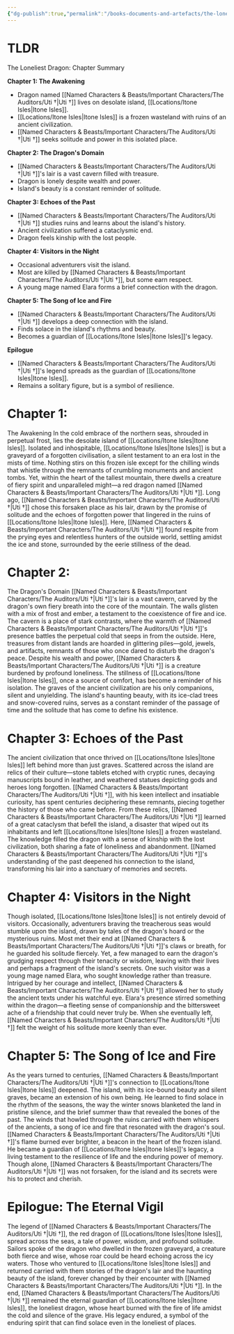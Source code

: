 ```yaml
---
{"dg-publish":true,"permalink":"/books-documents-and-artefacts/the-loneliest-dragon/","noteIcon":"","created":"2024-08-03T23:12:22.000+01:00","updated":"2024-12-20T23:39:41.823+00:00"}
---
```



# TLDR
The Loneliest Dragon: Chapter Summary

**Chapter 1: The Awakening**
- ﻿﻿Dragon named [[Named Characters & Beasts/Important Characters/The Auditors/Uti †\|Uti †]] lives on desolate island, [[Locations/Itone Isles\|Itone Isles]].
- ﻿﻿[[Locations/Itone Isles\|Itone Isles]] is a frozen wasteland with ruins of an ancient civilization.
- ﻿﻿[[Named Characters & Beasts/Important Characters/The Auditors/Uti †\|Uti †]] seeks solitude and power in this isolated place.

**Chapter 2: The Dragon's Domain**
- ﻿﻿[[Named Characters & Beasts/Important Characters/The Auditors/Uti †\|Uti †]]'s lair is a vast cavern filled with treasure.
- ﻿﻿Dragon is lonely despite wealth and power.
- ﻿﻿Island's beauty is a constant reminder of solitude.

**Chapter 3: Echoes of the Past**
- ﻿﻿[[Named Characters & Beasts/Important Characters/The Auditors/Uti †\|Uti †]] studies ruins and learns about the island's history.
- ﻿﻿Ancient civilization suffered a cataclysmic end.
- ﻿﻿Dragon feels kinship with the lost people.

**Chapter 4: Visitors in the Night**
- ﻿﻿Occasional adventurers visit the island.
- ﻿﻿Most are killed by [[Named Characters & Beasts/Important Characters/The Auditors/Uti †\|Uti †]], but some earn respect.
- ﻿﻿A young mage named Elara forms a brief connection with the dragon.

**Chapter 5: The Song of Ice and Fire**
- ﻿﻿[[Named Characters & Beasts/Important Characters/The Auditors/Uti †\|Uti †]] develops a deep connection with the island.
- ﻿﻿Finds solace in the island's rhythms and beauty.
- ﻿﻿Becomes a guardian of [[Locations/Itone Isles\|Itone Isles]]'s legacy.

**Epilogue**
- ﻿﻿[[Named Characters & Beasts/Important Characters/The Auditors/Uti †\|Uti †]]'s legend spreads as the guardian of [[Locations/Itone Isles\|Itone Isles]].
- ﻿﻿Remains a solitary figure, but is a symbol of resilience.

# Chapter 1: 
The Awakening In the cold embrace of the northern seas, shrouded in perpetual frost, lies the desolate island of [[Locations/Itone Isles\|Itone Isles]]. Isolated and inhospitable, [[Locations/Itone Isles\|Itone Isles]] is but a graveyard of a forgotten civilisation, a silent testament to an era lost in the mists of time. Nothing stirs on this frozen isle except for the chilling winds that whistle through the remnants of crumbling monuments and ancient tombs. Yet, within the heart of the tallest mountain, there dwells a creature of fiery spirit and unparalleled might—a red dragon named [[Named Characters & Beasts/Important Characters/The Auditors/Uti †\|Uti †]]. Long ago, [[Named Characters & Beasts/Important Characters/The Auditors/Uti †\|Uti †]] chose this forsaken place as his lair, drawn by the promise of solitude and the echoes of forgotten power that lingered in the ruins of [[Locations/Itone Isles\|Itone Isles]]. Here, [[Named Characters & Beasts/Important Characters/The Auditors/Uti †\|Uti †]] found respite from the prying eyes and relentless hunters of the outside world, settling amidst the ice and stone, surrounded by the eerie stillness of the dead. 

# Chapter 2: 
The Dragon's Domain [[Named Characters & Beasts/Important Characters/The Auditors/Uti †\|Uti †]]'s lair is a vast cavern, carved by the dragon's own fiery breath into the core of the mountain. The walls glisten with a mix of frost and ember, a testament to the coexistence of fire and ice. The cavern is a place of stark contrasts, where the warmth of [[Named Characters & Beasts/Important Characters/The Auditors/Uti †\|Uti †]]'s presence battles the perpetual cold that seeps in from the outside. Here, treasures from distant lands are hoarded in glittering piles—gold, jewels, and artifacts, remnants of those who once dared to disturb the dragon's peace. Despite his wealth and power, [[Named Characters & Beasts/Important Characters/The Auditors/Uti †\|Uti †]] is a creature burdened by profound loneliness. The stillness of [[Locations/Itone Isles\|Itone Isles]], once a source of comfort, has become a reminder of his isolation. The graves of the ancient civilization are his only companions, silent and unyielding. The island's haunting beauty, with its ice-clad trees and snow-covered ruins, serves as a constant reminder of the passage of time and the solitude that has come to define his existence. 

# Chapter 3: Echoes of the Past 
The ancient civilization that once thrived on [[Locations/Itone Isles\|Itone Isles]] left behind more than just graves. Scattered across the island are relics of their culture—stone tablets etched with cryptic runes, decaying manuscripts bound in leather, and weathered statues depicting gods and heroes long forgotten. [[Named Characters & Beasts/Important Characters/The Auditors/Uti †\|Uti †]], with his keen intellect and insatiable curiosity, has spent centuries deciphering these remnants, piecing together the history of those who came before. From these relics, [[Named Characters & Beasts/Important Characters/The Auditors/Uti †\|Uti †]] learned of a great cataclysm that befell the island, a disaster that wiped out its inhabitants and left [[Locations/Itone Isles\|Itone Isles]] a frozen wasteland. The knowledge filled the dragon with a sense of kinship with the lost civilization, both sharing a fate of loneliness and abandonment. [[Named Characters & Beasts/Important Characters/The Auditors/Uti †\|Uti †]]'s understanding of the past deepened his connection to the island, transforming his lair into a sanctuary of memories and secrets.

# Chapter 4: Visitors in the Night
Though isolated, [[Locations/Itone Isles\|Itone Isles]] is not entirely devoid of visitors. Occasionally, adventurers braving the treacherous seas would stumble upon the island, drawn by tales of the dragon's hoard or the mysterious ruins. Most met their end at [[Named Characters & Beasts/Important Characters/The Auditors/Uti †\|Uti †]]'s claws or breath, for he guarded his solitude fiercely. Yet, a few managed to earn the dragon's grudging respect through their tenacity or wisdom, leaving with their lives and perhaps a fragment of the island's secrets. One such visitor was a young mage named Elara, who sought knowledge rather than treasure. Intrigued by her courage and intellect, [[Named Characters & Beasts/Important Characters/The Auditors/Uti †\|Uti †]] allowed her to study the ancient texts under his watchful eye. Elara's presence stirred something within the dragon—a fleeting sense of companionship and the bittersweet ache of a friendship that could never truly be. When she eventually left, [[Named Characters & Beasts/Important Characters/The Auditors/Uti †\|Uti †]] felt the weight of his solitude more keenly than ever.

# Chapter 5: The Song of Ice and Fire 
As the years turned to centuries, [[Named Characters & Beasts/Important Characters/The Auditors/Uti †\|Uti †]]'s connection to [[Locations/Itone Isles\|Itone Isles]] deepened. The island, with its ice-bound beauty and silent graves, became an extension of his own being. He learned to find solace in the rhythm of the seasons, the way the winter snows blanketed the land in pristine silence, and the brief summer thaw that revealed the bones of the past. The winds that howled through the ruins carried with them whispers of the ancients, a song of ice and fire that resonated with the dragon's soul. [[Named Characters & Beasts/Important Characters/The Auditors/Uti †\|Uti †]]'s flame burned ever brighter, a beacon in the heart of the frozen island. He became a guardian of [[Locations/Itone Isles\|Itone Isles]]'s legacy, a living testament to the resilience of life and the enduring power of memory. Though alone, [[Named Characters & Beasts/Important Characters/The Auditors/Uti †\|Uti †]] was not forsaken, for the island and its secrets were his to protect and cherish.

# Epilogue: The Eternal Vigil 
The legend of [[Named Characters & Beasts/Important Characters/The Auditors/Uti †\|Uti †]], the red dragon of [[Locations/Itone Isles\|Itone Isles]], spread across the seas, a tale of power, wisdom, and profound solitude. Sailors spoke of the dragon who dwelled in the frozen graveyard, a creature both fierce and wise, whose roar could be heard echoing across the icy waters. Those who ventured to [[Locations/Itone Isles\|Itone Isles]] and returned carried with them stories of the dragon's lair and the haunting beauty of the island, forever changed by their encounter with [[Named Characters & Beasts/Important Characters/The Auditors/Uti †\|Uti †]]. In the end, [[Named Characters & Beasts/Important Characters/The Auditors/Uti †\|Uti †]] remained the eternal guardian of [[Locations/Itone Isles\|Itone Isles]], the loneliest dragon, whose heart burned with the fire of life amidst the cold and silence of the grave. His legacy endured, a symbol of the enduring spirit that can find solace even in the loneliest of places.